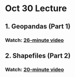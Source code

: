 # Oct 30 Lecture

## 1. Geopandas (Part 1)

### Watch: [26-minute video](https://youtu.be/pRYj38npGP0)

## 2. Shapefiles (Part 2)

### Watch: [20-minute video](https://youtu.be/JPKqMN_jTtM)
